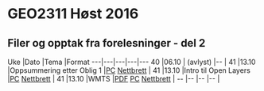 # GEO2311 Høst 2016

## Filer og opptak fra forelesninger - del 2

Uke |Dato |Tema |Format
---|---|---|---|---
40 |06.10 | (avlyst) |-- |
41 |13.10 |Oppsummering etter Oblig 1 |[PC](https://screencast.uninett.no/relay/ansatt/sverreshig.no/2016/13.10/466600/GEO2311_-_Diverse_-_20161013_092531_39.html) [Nettbrett](https://screencast.uninett.no/relay/ansatt/sverreshig.no/2016/13.10/466600/GEO2311_-_Diverse_-_20161013_092531_36.html) |
41 |13.10 |Intro til Open Layers |[PC](https://screencast.uninett.no/relay/ansatt/sverreshig.no/2016/13.10/1817867/GEO2311_-_Open_Layers_intro_-_20161013_095700_39.html) [Nettbrett](https://screencast.uninett.no/relay/ansatt/sverreshig.no/2016/13.10/1817867/GEO2311_-_Open_Layers_intro_-_20161013_095700_36.html) |
41 |13.10 |WMTS |[PDF](./docs/WMTS-2311.pdf) [PC](https://screencast.uninett.no/relay/ansatt/sverreshig.no/2016/13.10/2044133/GEO2311_-_WMTS_-_20161013_114232_39.html) [Nettbrett](https://screencast.uninett.no/relay/ansatt/sverreshig.no/2016/13.10/2044133/GEO2311_-_WMTS_-_20161013_114232_36.html) |
 -- |-- |-- |-- |

